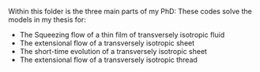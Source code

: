 Within this folder is the three main parts of my PhD: These codes solve the models in my thesis for:

* The Squeezing flow of a thin film of transversely isotropic fluid
* The extensional flow of a transversely isotropic sheet
* The short-time evolution of a transversely isotropic sheet
* The extensional flow of a transversely isotropic thread
